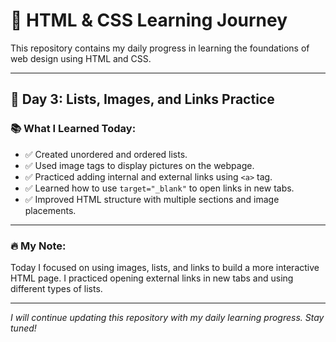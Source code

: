 # 🚀 HTML & CSS Learning Journey

This repository contains my daily progress in learning the foundations of web design using HTML and CSS.

---

## 📅 Day 3: Lists, Images, and Links Practice

### 📚 What I Learned Today:
- ✅ Created unordered and ordered lists.
- ✅ Used image tags to display pictures on the webpage.
- ✅ Practiced adding internal and external links using `<a>` tag.
- ✅ Learned how to use `target="_blank"` to open links in new tabs.
- ✅ Improved HTML structure with multiple sections and image placements.

---

### 🔥 My Note:
Today I focused on using images, lists, and links to build a more interactive HTML page. I practiced opening external links in new tabs and using different types of lists.

---

*I will continue updating this repository with my daily learning progress. Stay tuned!*
